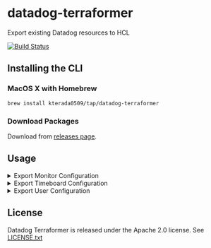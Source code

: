 # datadog-terraformer
Export existing Datadog resources to HCL

[![Build Status](https://travis-ci.org/kterada0509/datadog-terraformer.svg?branch=master)](https://travis-ci.org/kterada0509/datadog-terraformer)

## Installing the CLI

### MacOS X with Homebrew

```
brew install kterada0509/tap/datadog-terraformer
```

### Download Packages

Download from [releases page](https://github.com/kterada0509/datadog-terraformer/releases).

## Usage

<details>
<summary>Export Monitor Configuration</summary>

```
datadog-terraformer monitor [monitorID]
```

e.g.
- command
    ```
    $ datadog-terraformer monitor 123456789
    ```

- output
    ```output
    resource "datadog_monitor" "monitor_123456789" {
        name               = "sample monitor"
        type               = "query alert"
        message            = "sample message"

        query = "sample query"

        ...

        tags = [
            "sample",
        ]
    }
    ```
</details>

<details>
<summary>Export Timeboard Configuration</summary>

```
datadog-terraformer timeboard [dashboard id]
```

e.g.
- command
    ```
    $ datadog-terraformer timeboard 123456789
    ```

- output
    ``` output
    resource "datadog_timeboard" "timeboard_123456789" {
        title       = "Sample Dashboard"
        description = "sample dashboard"
        read_only   = true


        graph {
            title = "Sample Graph"
            viz   = "timeseries"
            request {
                q    = "query1"
                type = "line"

            }
            request {
                q    = "query2"
                type = "line"

            }
            request {
                q    = "query3"
                type = "line"

            }

        }

        ...

    }
    ```
</details>

<details>
<summary>Export User Configuration</summary>

```
datadog-terraformer user [dashboard user handler]
```

e.g.
- command
    ```
    $ datadog-terraformer user test@example.co.jp
    ```

- output
    ``` output
    resource "datadog_user" "user_handle" {
        disabled = false
        email  = "test@example.co.jp"
        handle = "test@example.co.jp"
        name   = "Test user"
        //Deprecated
        is_admin = false
    }
    ```
</details>

## License

Datadog Terraformer is released under the Apache 2.0 license. See [LICENSE.txt](./LICENSE)
